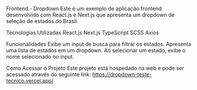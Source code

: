 Frontend - Dropdown
Este é um exemplo de aplicação frontend desenvolvido com React.js e Next.js que apresenta um dropdown de seleção de estados do Brasil.

Tecnologias Utilizadas
React.js
Next.js
TypeScript
SCSS
Axios

Funcionalidades
Exibe um input de busca para filtrar os estados.
Apresenta uma lista de estados em um dropdown.
Ao selecionar um estado, exibe o nome selecionado no input.

Como Acessar o Projeto
Este projeto está hospedado na web e pode ser acessado através do seguinte link: https://dropdown-teste-tecnico.vercel.app/
